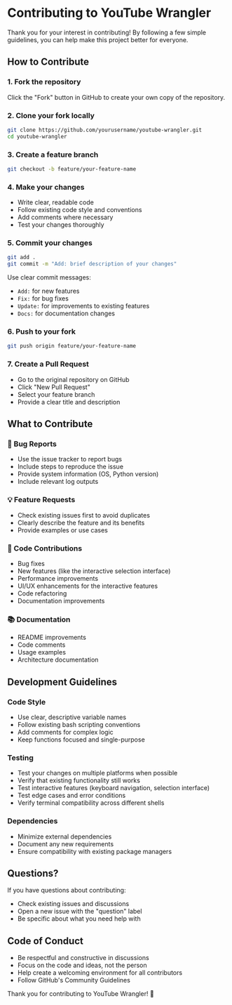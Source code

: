 # Contributing to YouTube Wrangler

Thank you for your interest in contributing! By following a few simple guidelines, you can help make this project better for everyone.

## How to Contribute

### 1. Fork the repository
Click the "Fork" button in GitHub to create your own copy of the repository.

### 2. Clone your fork locally
```bash
git clone https://github.com/yourusername/youtube-wrangler.git
cd youtube-wrangler
```

### 3. Create a feature branch
```bash
git checkout -b feature/your-feature-name
```

### 4. Make your changes
- Write clear, readable code
- Follow existing code style and conventions
- Add comments where necessary
- Test your changes thoroughly

### 5. Commit your changes
```bash
git add .
git commit -m "Add: brief description of your changes"
```

Use clear commit messages:
- `Add:` for new features
- `Fix:` for bug fixes  
- `Update:` for improvements to existing features
- `Docs:` for documentation changes

### 6. Push to your fork
```bash
git push origin feature/your-feature-name
```

### 7. Create a Pull Request
- Go to the original repository on GitHub
- Click "New Pull Request"
- Select your feature branch
- Provide a clear title and description

## What to Contribute

### 🐛 Bug Reports
- Use the issue tracker to report bugs
- Include steps to reproduce the issue
- Provide system information (OS, Python version)
- Include relevant log outputs

### 💡 Feature Requests
- Check existing issues first to avoid duplicates
- Clearly describe the feature and its benefits
- Provide examples or use cases

### 🔧 Code Contributions
- Bug fixes
- New features (like the interactive selection interface)
- Performance improvements
- UI/UX enhancements for the interactive features
- Code refactoring
- Documentation improvements

### 📚 Documentation
- README improvements
- Code comments
- Usage examples
- Architecture documentation

## Development Guidelines

### Code Style
- Use clear, descriptive variable names
- Follow existing bash scripting conventions
- Add comments for complex logic
- Keep functions focused and single-purpose

### Testing
- Test your changes on multiple platforms when possible
- Verify that existing functionality still works
- Test interactive features (keyboard navigation, selection interface)
- Test edge cases and error conditions
- Verify terminal compatibility across different shells

### Dependencies
- Minimize external dependencies
- Document any new requirements
- Ensure compatibility with existing package managers

## Questions?

If you have questions about contributing:
- Check existing issues and discussions
- Open a new issue with the "question" label
- Be specific about what you need help with

## Code of Conduct

- Be respectful and constructive in discussions
- Focus on the code and ideas, not the person
- Help create a welcoming environment for all contributors
- Follow GitHub's Community Guidelines

Thank you for contributing to YouTube Wrangler! 🎉